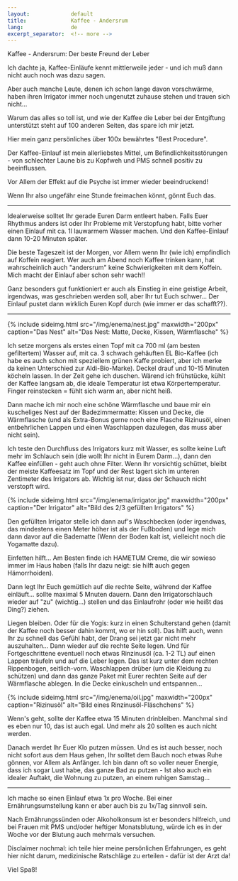 ```yaml
---
layout:				default
title:				Kaffee - Andersrum
lang:				de
excerpt_separator:	<!-- more -->
---
```

Kaffee - Andersrum: Der beste Freund der Leber

Ich dachte ja, Kaffee-Einläufe kennt mittlerweile jeder - und ich muß
dann nicht auch noch was dazu sagen.

<!-- more -->

Aber auch manche Leute, denen ich schon lange davon vorschwärme, haben
ihren Irrigator immer noch ungenutzt zuhause stehen und trauen sich nicht...

Warum das alles so toll ist, und wie der Kaffee die Leber bei der
Entgiftung unterstützt steht auf 100 anderen Seiten, das spare ich mir
jetzt.

Hier mein ganz persönliches über 100x bewährtes "Best Procedure".

Der Kaffee-Einlauf ist mein allerliebstes Mittel, um
Befindlichkeitsstörungen - von schlechter Laune bis zu Kopfweh und PMS schnell
positiv zu beeinflussen.

Vor Allem der Effekt auf die Psyche ist immer wieder beeindruckend!

Wenn Ihr also ungefähr eine Stunde freimachen könnt, gönnt Euch das.

---

Idealerweise solltet Ihr gerade Euren Darm entleert haben. Falls Euer
Rhythmus anders ist oder Ihr Probleme mit Verstopfung habt, bitte vorher
einen Einlauf mit ca. 1l lauwarmem Wasser machen. Und den Kaffee-Einlauf
dann 10-20 Minuten später.

Die beste Tageszeit ist der Morgen, vor Allem wenn Ihr (wie ich)
empfindlich auf Koffein reagiert. Wer auch am Abend noch Kaffee trinken
kann, hat wahrscheinlich auch "andersrum" keine Schwierigkeiten mit dem
Koffein. Mich macht der Einlauf aber schon sehr wach!!

Ganz besonders gut funktioniert er auch als Einstieg in eine geistige
Arbeit, irgendwas, was geschrieben werden soll, aber Ihr tut Euch
schwer... Der Einlauf pustet dann wirklich Euren Kopf durch (wie immer
er das schafft??).

---

{% include sideimg.html src="/img/enema/nest.jpg" maxwidth="200px" caption="Das Nest" alt="Das Nest: Matte, Decke, Kissen, Wärmflasche" %}

Ich setze morgens als erstes einen Topf mit ca 700 ml (am besten
gefiltertem) Wasser auf, mit ca. 3 schwach gehäuften EL Bio-Kaffee (ich habe es
auch schon mit speziellem grünen Kaffe probiert, aber ich merke da
keinen Unterschied zur Aldi-Bio-Marke). Deckel drauf und 10-15 Minuten
köcheln lassen. In der Zeit gehe ich duschen. Wärend ich frühstücke,
kühlt der Kaffee langsam ab, die ideale Temperatur ist etwa
Körpertemperatur. Finger reinstecken = fühlt sich warm an, aber nicht heiß.

Dann mache ich mir noch eine schöne Wärmflasche und baue mir ein
kuscheliges Nest auf der Badezimmermatte: Kissen und Decke, die
Wärmflasche (und als Extra-Bonus gerne noch eine Flasche Rizinusöl,
einen entbehrlichen Lappen und einen Waschlappen dazulegen, das muss
aber nicht sein).

Ich teste den Durchfluss des Irrigators kurz mit Wasser, es sollte keine
Luft mehr im Schlauch sein (die wollt Ihr nicht in Eurem Darm...), dann
den Kaffee einfüllen - geht auch ohne Filter. Wenn Ihr vorsichtig schüttet, bleibt der
meiste Kaffeesatz im Topf und der Rest lagert sich im unteren Zentimeter
des Irrigators ab. Wichtig ist nur, dass der Schauch nicht verstopft wird.

{% include sideimg.html src="/img/enema/irrigator.jpg" maxwidth="200px" caption="Der Irrigator" alt="Bild des 2/3 gefüllten Irrigators" %}

Den gefüllten Irrigator stelle ich dann auf's Waschbecken (oder
irgendwas, das mindestens einen Meter höher ist als der Fußboden) und
lege mich dann davor auf die Badematte (Wenn der Boden kalt ist,
vielleicht noch die Yogamatte dazu).

Einfetten hilft... Am Besten finde ich HAMETUM Creme, die wir sowieso
immer im Haus haben (falls Ihr dazu neigt: sie hilft auch gegen
Hämorrhoiden).

Dann legt Ihr Euch gemütlich auf die rechte Seite, während der Kaffee
einläuft... sollte maximal 5 Mnuten dauern. Dann den Irrigatorschlauch
wieder auf "zu" (wichtig...)  stellen und das Einlaufrohr (oder wie
heißt das Ding?) ziehen.

Liegen bleiben. Oder für die Yogis: kurz in einen Schulterstand gehen
(damit der Kaffee noch besser dahin kommt, wo er hin soll). Das hilft
auch, wenn Ihr zu schnell das Gefühl habt, der Drang sei jetzt gar nicht
mehr auszuhalten... Dann wieder auf die rechte Seite legen. Und für
Fortgeschrittene eventuell noch etwas Rinzinusöl (ca. 1-2 TL) auf einen
Lappen träufeln und auf die Leber legen. Das ist kurz unter dem rechten
Rippenbogen, seitlich-vorn. Waschlappen drüber (um die Kleidung zu
schützen) und dann das ganze Paket mit Eurer rechten Seite auf der
Wärmflasche ablegen. In die Decke einkuscheln und entspannen...

{% include sideimg.html src="/img/enema/oil.jpg" maxwidth="200px" caption="Rizinusöl" alt="Bild eines Rinzinusöl-Fläschchens" %}

Wenn's geht, sollte der Kaffee etwa 15 Minuten drinbleiben. Manchmal
sind es eben nur 10, das ist auch egal. Und mehr als 20 sollten es auch
nicht werden.

Danach werdet Ihr Euer Klo putzen müssen. Und es ist auch besser, noch
nicht sofort aus dem Haus gehen, Ihr solltet dem Bauch noch etwas Ruhe
gönnen, vor Allem als Anfänger.
Ich bin dann oft so voller neuer Energie, dass ich sogar Lust habe, das
ganze Bad zu putzen - Ist also auch ein idealer Auftakt, die Wohnung zu
putzen, an einem ruhigen Samstag...

---

Ich mache so einen Einlauf etwa 1x pro Woche. Bei einer Ernährungsumstellung
kann er aber auch bis zu 1x/Tag sinnvoll sein.

Nach Ernährungssünden oder Alkoholkonsum ist er besonders hilfreich, und
bei Frauen mit PMS und/oder heftiger Monatsblutung, würde ich es in der
Woche vor der Blutung auch mehrmals versuchen.

Disclaimer nochmal: ich teile hier meine persönlichen Erfahrungen, es geht
hier nicht darum, medizinische Ratschläge zu erteilen - dafür ist der Arzt da!

Viel Spaß!
